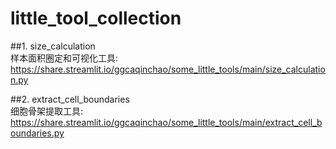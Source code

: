 # little_tool_collection

##1. size_calculation  
样本面积圈定和可视化工具:  
https://share.streamlit.io/ggcaqinchao/some_little_tools/main/size_calculation.py

##2. extract_cell_boundaries  
细胞骨架提取工具:  
https://share.streamlit.io/ggcaqinchao/some_little_tools/main/extract_cell_boundaries.py
